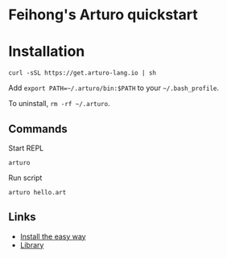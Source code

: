 # Feihong's Arturo quickstart

# Installation

    curl -sSL https://get.arturo-lang.io | sh

Add `export PATH=~/.arturo/bin:$PATH` to your `~/.bash_profile`.

To uninstall, `rm -rf ~/.arturo`.

## Commands

Start REPL

    arturo

Run script

    arturo hello.art

## Links

- [Install the easy way](https://arturo-lang.io/documentation/getting-started/#the-easy-way)
- [Library](https://arturo-lang.io/documentation/library/)
